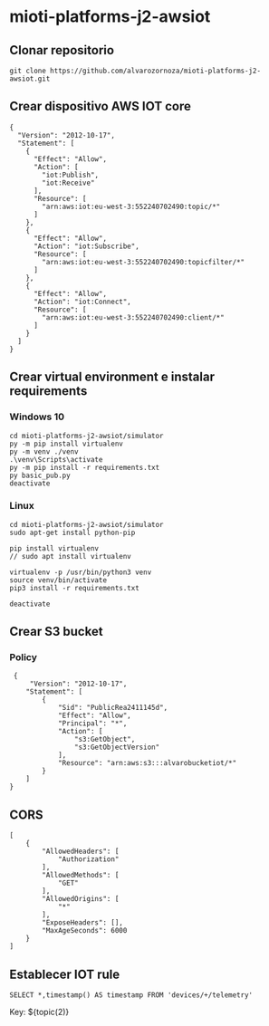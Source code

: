 # mioti-platforms-j2-awsiot
## Clonar repositorio
```
git clone https://github.com/alvarozornoza/mioti-platforms-j2-awsiot.git
```
## Crear dispositivo AWS IOT core
```
{
  "Version": "2012-10-17",
  "Statement": [
    {
      "Effect": "Allow",
      "Action": [
        "iot:Publish",
        "iot:Receive"
      ],
      "Resource": [
        "arn:aws:iot:eu-west-3:552240702490:topic/*"
      ]
    },
    {
      "Effect": "Allow",
      "Action": "iot:Subscribe",
      "Resource": [
        "arn:aws:iot:eu-west-3:552240702490:topicfilter/*"
      ]
    },
    {
      "Effect": "Allow",
      "Action": "iot:Connect",
      "Resource": [
        "arn:aws:iot:eu-west-3:552240702490:client/*"
      ]
    }
  ]
}
```

## Crear virtual environment e instalar requirements

### Windows 10

```
cd mioti-platforms-j2-awsiot/simulator
py -m pip install virtualenv
py -m venv ./venv
.\venv\Scripts\activate
py -m pip install -r requirements.txt
py basic_pub.py
deactivate
```

### Linux 
```
cd mioti-platforms-j2-awsiot/simulator
sudo apt-get install python-pip

pip install virtualenv
// sudo apt install virtualenv

virtualenv -p /usr/bin/python3 venv
source venv/bin/activate
pip3 install -r requirements.txt

deactivate
```

## Crear S3 bucket
### Policy
```
 {
     "Version": "2012-10-17",
    "Statement": [
        {
            "Sid": "PublicRea2411145d",
            "Effect": "Allow",
            "Principal": "*",
            "Action": [
                "s3:GetObject",
                "s3:GetObjectVersion"
            ],
            "Resource": "arn:aws:s3:::alvarobucketiot/*"
        }
    ]
}
```

## CORS
```
[
    {
        "AllowedHeaders": [
            "Authorization"
        ],
        "AllowedMethods": [
            "GET"
        ],
        "AllowedOrigins": [
            "*"
        ],
        "ExposeHeaders": [],
        "MaxAgeSeconds": 6000
    }
]
```

## Establecer IOT rule
```
SELECT *,timestamp() AS timestamp FROM 'devices/+/telemetry'
```

Key: ${topic(2)}